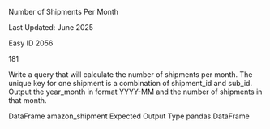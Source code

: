 Number of Shipments Per Month


Last Updated: June 2025

Easy
ID 2056

181

Write a query that will calculate the number of shipments per month. The unique key for one shipment is a combination of shipment_id and sub_id. Output the year_month in format YYYY-MM and the number of shipments in that month.

DataFrame
amazon_shipment
Expected Output Type
pandas.DataFrame
